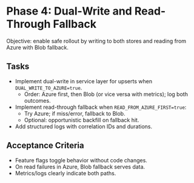 # Phase 4: Dual-Write and Read-Through Fallback

Objective: enable safe rollout by writing to both stores and reading from Azure with Blob fallback.

## Tasks
- Implement dual-write in service layer for upserts when `DUAL_WRITE_TO_AZURE=true`.
  - Order: Azure first, then Blob (or vice versa with metrics); log both outcomes.
- Implement read-through fallback when `READ_FROM_AZURE_FIRST=true`:
  - Try Azure; if miss/error, fallback to Blob.
  - Optional: opportunistic backfill on fallback hit.
- Add structured logs with correlation IDs and durations.

## Acceptance Criteria
- Feature flags toggle behavior without code changes.
- On read failures in Azure, Blob fallback serves data.
- Metrics/logs clearly indicate both paths.
